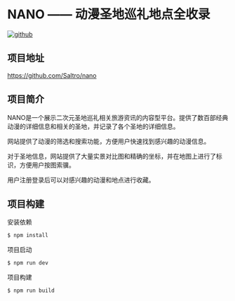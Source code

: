 # NANO —— 动漫圣地巡礼地点全收录

[![github](https://img.shields.io/badge/Github-nano-brightgreen?logo=github)](https://github.com/Saltro/nano)

## 项目地址

https://github.com/Saltro/nano

## 项目简介

NANO是一个展示二次元圣地巡礼相关旅游资讯的内容型平台。提供了数百部经典动漫的详细信息和相关的圣地，并记录了各个圣地的详细信息。

网站提供了动漫的筛选和搜索功能，方便用户快速找到感兴趣的动漫信息。

对于圣地信息，网站提供了大量实景对比图和精确的坐标，并在地图上进行了标识，方便用户按图索骥。

用户注册登录后可以对感兴趣的动漫和地点进行收藏。

## 项目构建

安装依赖

```bash
$ npm install
```

项目启动

```bash
$ npm run dev  
```

项目构建

```bash
$ npm run build
```
